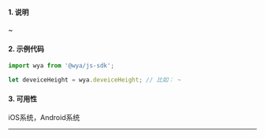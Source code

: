 #### 1. 说明

~

#### 2. 示例代码

```javascript
import wya from '@wya/js-sdk';

let deveiceHeight = wya.deveiceHeight; // 比如： ~
```

#### 3. 可用性

iOS系统，Android系统

---------

